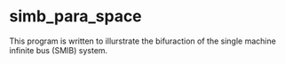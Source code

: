 # simb_para_space
 This program is written to illurstrate the bifuraction of the single machine infinite bus (SMIB) system.
